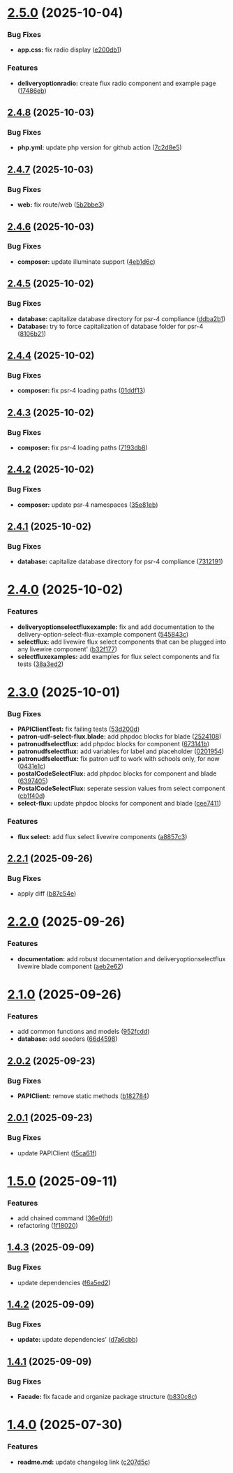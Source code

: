 # [2.5.0](https://github.com/blashbrook/papiclient/compare/v2.4.8...v2.5.0) (2025-10-04)


### Bug Fixes

* **app.css:** fix radio display ([e200db1](https://github.com/blashbrook/papiclient/commit/e200db10bbed439ad445f15f3345db2b7d90a597))


### Features

* **deliveryoptionradio:** create flux radio component and example page ([17486eb](https://github.com/blashbrook/papiclient/commit/17486eba87f12f9e8fa6ebc0f0c1ea1eae479424))

## [2.4.8](https://github.com/blashbrook/papiclient/compare/v2.4.7...v2.4.8) (2025-10-03)


### Bug Fixes

* **php.yml:** update php version for github action ([7c2d8e5](https://github.com/blashbrook/papiclient/commit/7c2d8e569e41c4950b949a144d213ba38eb96a54))

## [2.4.7](https://github.com/blashbrook/papiclient/compare/v2.4.6...v2.4.7) (2025-10-03)


### Bug Fixes

* **web:** fix route/web ([5b2bbe3](https://github.com/blashbrook/papiclient/commit/5b2bbe35d0d38b10322031d36aa7f2f52b9ac899))

## [2.4.6](https://github.com/blashbrook/papiclient/compare/v2.4.5...v2.4.6) (2025-10-03)


### Bug Fixes

* **composer:** update illuminate support ([4eb1d6c](https://github.com/blashbrook/papiclient/commit/4eb1d6cfa4bb31403069f325ddcc65c4d5119ff9))

## [2.4.5](https://github.com/blashbrook/papiclient/compare/v2.4.4...v2.4.5) (2025-10-02)


### Bug Fixes

* **database:** capitalize database directory for psr-4 compliance ([ddba2b1](https://github.com/blashbrook/papiclient/commit/ddba2b114e879c8f0c62af6694076d5aaf3c4a1e))
* **Database:** try to force capitalization of database folder for psr-4 ([8106b21](https://github.com/blashbrook/papiclient/commit/8106b21aeb46d428f2d76dc09ba6bf741452690e))

## [2.4.4](https://github.com/blashbrook/papiclient/compare/v2.4.3...v2.4.4) (2025-10-02)


### Bug Fixes

* **composer:** fix psr-4 loading paths ([01ddf13](https://github.com/blashbrook/papiclient/commit/01ddf136efc190d6c23992f83d6b114c7aa35b64))

## [2.4.3](https://github.com/blashbrook/papiclient/compare/v2.4.2...v2.4.3) (2025-10-02)


### Bug Fixes

* **composer:** fix psr-4 loading paths ([7193db8](https://github.com/blashbrook/papiclient/commit/7193db8662c91519f4ab925d34f91b4cf08ce05c))

## [2.4.2](https://github.com/blashbrook/papiclient/compare/v2.4.1...v2.4.2) (2025-10-02)


### Bug Fixes

* **composer:** update psr-4 namespaces ([35e81eb](https://github.com/blashbrook/papiclient/commit/35e81eb9473a6628d0278c4cf63e15fbef90f661))

## [2.4.1](https://github.com/blashbrook/papiclient/compare/v2.4.0...v2.4.1) (2025-10-02)


### Bug Fixes

* **database:** capitalize database directory for psr-4 compliance ([7312191](https://github.com/blashbrook/papiclient/commit/7312191d7ddb375f8b38f16adad8bc0af42bfe20))

# [2.4.0](https://github.com/blashbrook/papiclient/compare/v2.3.0...v2.4.0) (2025-10-02)


### Features

* **deliveryoptionselectfluxexample:** fix and add documentation to the delivery-option-select-flux-example component ([545843c](https://github.com/blashbrook/papiclient/commit/545843c651f6d33c99d368057f693088f7a497cc))
* **selectflux:** add livewire flux select components that can be plugged into any livewire component' ([b32f177](https://github.com/blashbrook/papiclient/commit/b32f1777a09d2522605107f67530da71ab44bf80))
* **selectfluxexamples:** add examples for flux select components and fix tests ([38a3ed2](https://github.com/blashbrook/papiclient/commit/38a3ed23ce47525d0c0af3f629f59d257951847b))

# [2.3.0](https://github.com/blashbrook/papiclient/compare/v2.2.1...v2.3.0) (2025-10-01)


### Bug Fixes

* **PAPIClientTest:** fix failing tests ([53d200d](https://github.com/blashbrook/papiclient/commit/53d200dcb6749daf0e3273ebff1bb3a00fb2bc87))
* **patron-udf-select-flux.blade:** add phpdoc blocks for blade ([2524108](https://github.com/blashbrook/papiclient/commit/25241086bd297dfa9a6924e9fdb2a7cec756d6cd))
* **patronudfselectflux:** add phpdoc blocks for component ([673141b](https://github.com/blashbrook/papiclient/commit/673141be69685cfd2f0533faadd1be33d10bf481))
* **patronudfselectflux:** add variables for label and placeholder ([0201954](https://github.com/blashbrook/papiclient/commit/0201954d7217febebfbb840dd94c539b1a19336c))
* **patronudfselectflux:** fix patron udf to work with schools only, for now ([0431e1c](https://github.com/blashbrook/papiclient/commit/0431e1ccdacac448a3d3e037805199729b9c1817))
* **postalCodeSelectFlux:** add phpdoc blocks for component and blade ([6397405](https://github.com/blashbrook/papiclient/commit/6397405b41530df0331eab0c87bf6ca3a76a769e))
* **PostalCodeSelectFlux:** seperate session values from select component ([cb1f40d](https://github.com/blashbrook/papiclient/commit/cb1f40d053d9cdaba5258c11cbc23e407d5e19b6))
* **select-flux:** update phpdoc blocks for component and blade ([cee7411](https://github.com/blashbrook/papiclient/commit/cee7411df836f717d44bc8407ecc7be5d75e5004))


### Features

* **flux select:** add flux select livewire components ([a8857c3](https://github.com/blashbrook/papiclient/commit/a8857c32732c6a020551248144a46390e0eda3a1))

## [2.2.1](https://github.com/blashbrook/papiclient/compare/v2.2.0...v2.2.1) (2025-09-26)


### Bug Fixes

* apply diff ([b87c54e](https://github.com/blashbrook/papiclient/commit/b87c54ec4f5623dabc0ec7226427fbd4126de696))

# [2.2.0](https://github.com/blashbrook/papiclient/compare/v2.1.0...v2.2.0) (2025-09-26)


### Features

* **documentation:** add robust documentation and deliveryoptionselectflux livewire blade component ([aeb2e62](https://github.com/blashbrook/papiclient/commit/aeb2e6298c28d26f725ad9d985c249b053ed1eba))

# [2.1.0](https://github.com/blashbrook/papiclient/compare/v2.0.2...v2.1.0) (2025-09-26)


### Features

* add common functions and models ([952fcdd](https://github.com/blashbrook/papiclient/commit/952fcdd64a3ba90831cc3a6c521d59eba589ee10))
* **database:** add seeders ([66d4598](https://github.com/blashbrook/papiclient/commit/66d45986646e363a74d3caeb2385a2d213ec69cf))

## [2.0.2](https://github.com/blashbrook/papiclient/compare/v2.0.1...v2.0.2) (2025-09-23)


### Bug Fixes

* **PAPIClient:** remove static methods ([b182784](https://github.com/blashbrook/papiclient/commit/b182784486e8fa2557e89976de8a0803dcffc437))

## [2.0.1](https://github.com/blashbrook/papiclient/compare/v2.0.0...v2.0.1) (2025-09-23)


### Bug Fixes

* update PAPIClient ([f5ca61f](https://github.com/blashbrook/papiclient/commit/f5ca61faa6b422bb60e94c0f170df0119449acc6))

# [1.5.0](https://github.com/blashbrook/papiclient/compare/v1.4.3...v1.5.0) (2025-09-11)


### Features

* add chained command ([36e0fdf](https://github.com/blashbrook/papiclient/commit/36e0fdf27886851adae3c62b57e00ed61c1ca2d4))
* refactoring ([1f18020](https://github.com/blashbrook/papiclient/commit/1f180201b714a65c3b77a27d0fe8484ad3fc6c0b))

## [1.4.3](https://github.com/blashbrook/papiclient/compare/v1.4.2...v1.4.3) (2025-09-09)


### Bug Fixes

* update dependencies ([f6a5ed2](https://github.com/blashbrook/papiclient/commit/f6a5ed2a867b4d9b2c952505035d66524c763fcc))

## [1.4.2](https://github.com/blashbrook/papiclient/compare/v1.4.1...v1.4.2) (2025-09-09)


### Bug Fixes

* **update:** update dependencies' ([d7a6cbb](https://github.com/blashbrook/papiclient/commit/d7a6cbbad307746215c0724cee8bc1774072d08a))

## [1.4.1](https://github.com/blashbrook/papiclient/compare/v1.4.0...v1.4.1) (2025-09-09)


### Bug Fixes

* **Facade:** fix facade and organize package structure ([b830c8c](https://github.com/blashbrook/papiclient/commit/b830c8cefe2afce6f146cdc27ac588274421f7e9))

# [1.4.0](https://github.com/blashbrook/papiclient/compare/v1.3.19...v1.4.0) (2025-07-30)


### Features

* **readme.md:** update changelog link ([c207d5c](https://github.com/blashbrook/papiclient/commit/c207d5cd98daa24e10e0865f70c8a15f7bbb060f))

